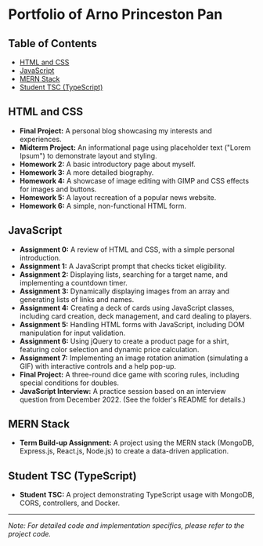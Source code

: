 # Portfolio of Arno Princeston Pan

## Table of Contents

* [HTML and CSS](#html-and-css)
* [JavaScript](#javascript)
* [MERN Stack](#mern-stack)
* [Student TSC (TypeScript)](#student-tsc-typescript)

## HTML and CSS

* **Final Project:** A personal blog showcasing my interests and experiences.
* **Midterm Project:** An informational page using placeholder text ("Lorem Ipsum") to demonstrate layout and styling.
* **Homework 2:** A basic introductory page about myself.
* **Homework 3:** A more detailed biography.
* **Homework 4:** A showcase of image editing with GIMP and CSS effects for images and buttons.
* **Homework 5:** A layout recreation of a popular news website.
* **Homework 6:** A simple, non-functional HTML form.

## JavaScript

* **Assignment 0:** A review of HTML and CSS, with a simple personal introduction.
* **Assignment 1:** A JavaScript prompt that checks ticket eligibility.
* **Assignment 2:** Displaying lists, searching for a target name, and implementing a countdown timer.
* **Assignment 3:** Dynamically displaying images from an array and generating lists of links and names.
* **Assignment 4:** Creating a deck of cards using JavaScript classes, including card creation, deck management, and card dealing to players.
* **Assignment 5:** Handling HTML forms with JavaScript, including DOM manipulation for input validation.
* **Assignment 6:** Using jQuery to create a product page for a shirt, featuring color selection and dynamic price calculation.
* **Assignment 7:** Implementing an image rotation animation (simulating a GIF) with interactive controls and a help pop-up.
* **Final Project:** A three-round dice game with scoring rules, including special conditions for doubles.
* **JavaScript Interview:** A practice session based on an interview question from December 2022. (See the folder's README for details.)

## MERN Stack

* **Term Build-up Assignment:** A project using the MERN stack (MongoDB, Express.js, React.js, Node.js) to create a data-driven application.

## Student TSC (TypeScript)

* **Student TSC:** A project demonstrating TypeScript usage with MongoDB, CORS, controllers, and Docker.

---

*Note: For detailed code and implementation specifics, please refer to the project code.*